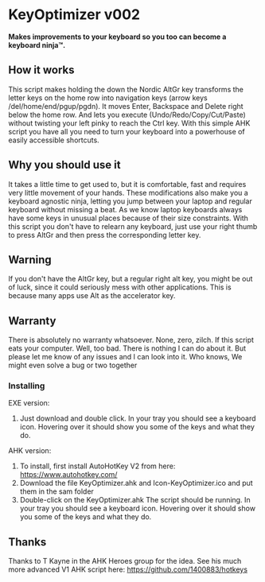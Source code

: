 # KeyOptimizer v002
**Makes improvements to your keyboard so you too can become a keyboard ninja™.**

## How it works
This script makes holding the down the Nordic AltGr key transforms the letter keys on the home row into navigation keys (arrow keys /del/home/end/pgup/pgdn). It moves Enter, Backspace and Delete right below the home row. And lets you execute (Undo/Redo/Copy/Cut/Paste) without twisting your left pinky to reach the Ctrl key. With this simple AHK script you have all you need to turn your keyboard into a powerhouse of easily accessible shortcuts.

## Why you should use it
It takes a little time to get used to, but it is comfortable, fast and requires very little movement of your hands. These modifications also make you a keyboard agnostic ninja, letting you jump between your laptop and regular keyboard without missing a beat. As we know laptop keyboards always have some keys in unusual places because of their size constraints. With this script you don't have to relearn any keyboard, just use your right thumb to press AltGr and then press the corresponding letter key.

## Warning
If you don't have the AltGr key, but a regular right alt key, you might be out of luck, since it could seriously mess with other applications. This is because many apps use Alt as the accelerator key.

## Warranty
There is absolutely no warranty whatsoever. None, zero, zilch. If this script eats your computer. Well, too bad. There is nothing I can do about it. But please let me know of any issues and I can look into it. Who knows, We might even solve a bug or two together

### Installing
EXE version:
1. Just download and double click. In your tray you should see a keyboard icon. Hovering over it should show you some of the keys and what they do.

AHK version:
1. To install, first install AutoHotKey V2 from here: https://www.autohotkey.com/
2. Download the file KeyOptimizer.ahk and Icon-KeyOptimizer.ico and put them in the sam folder
3. Double-click on the KeyOptimizer.ahk The script should be running. In your tray you should see a keyboard icon. Hovering over it should show you some of the keys and what they do.

## Thanks
Thanks to T Kayne in the AHK Heroes group for the idea. See his much more advanced V1 AHK script here: https://github.com/1400883/hotkeys
